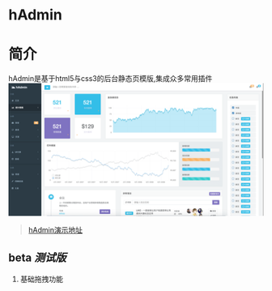 
# hAdmin

# 简介
hAdmin是基于html5与css3的后台静态页模版,集成众多常用插件
![名称](./img/1.png)
> [hAdmin演示地址](https://fzninja.github.io/demo/hAdmin/#)


## beta _测试版_

1.  基础拖拽功能


